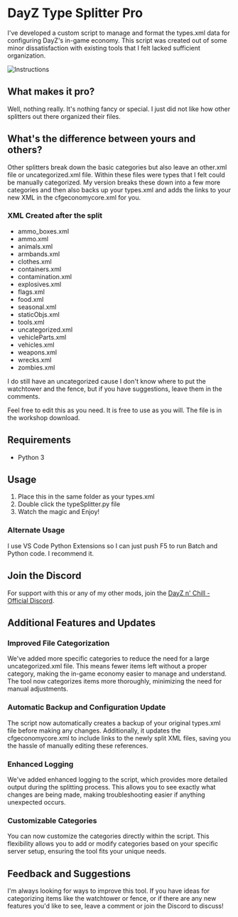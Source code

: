 # DayZ Type Splitter Pro

I've developed a custom script to manage and format the types.xml data for configuring DayZ's in-game economy. This script was created out of some minor dissatisfaction with existing tools that I felt lacked sufficient organization.

![Instructions](https://steamuserimages-a.akamaihd.net/ugc/2461857409008788486/50D33DD606005D7675F1073542EF998B056B0AA2/?imw=5000&imh=5000&ima=fit&impolicy=Letterbox&imcolor=%23000000&letterbox=false)

## What makes it pro?

Well, nothing really. It's nothing fancy or special. I just did not like how other splitters out there organized their files.

## What's the difference between yours and others?

Other splitters break down the basic categories but also leave an other.xml file or uncategorized.xml file. Within these files were types that I felt could be manually categorized. My version breaks these down into a few more categories and then also backs up your types.xml and adds the links to your new XML in the cfgeconomycore.xml for you.

### XML Created after the split

- ammo_boxes.xml
- ammo.xml
- animals.xml
- armbands.xml
- clothes.xml
- containers.xml
- contamination.xml
- explosives.xml
- flags.xml
- food.xml
- seasonal.xml
- staticObjs.xml
- tools.xml
- uncategorized.xml
- vehicleParts.xml
- vehicles.xml
- weapons.xml
- wrecks.xml
- zombies.xml

I do still have an uncategorized cause I don't know where to put the watchtower and the fence, but if you have suggestions, leave them in the comments.

Feel free to edit this as you need. It is free to use as you will. The file is in the workshop download.

## Requirements

- Python 3

## Usage

1. Place this in the same folder as your types.xml
2. Double click the typeSplitter.py file
3. Watch the magic and Enjoy!

### Alternate Usage

I use VS Code Python Extensions so I can just push F5 to run Batch and Python code. I recommend it.

## Join the Discord

For support with this or any of my other mods, join the [DayZ n' Chill - Official Discord](https://discord.gg).

## Additional Features and Updates

### Improved File Categorization

We've added more specific categories to reduce the need for a large uncategorized.xml file. This means fewer items left without a proper category, making the in-game economy easier to manage and understand. The tool now categorizes items more thoroughly, minimizing the need for manual adjustments.

### Automatic Backup and Configuration Update

The script now automatically creates a backup of your original types.xml file before making any changes. Additionally, it updates the cfgeconomycore.xml to include links to the newly split XML files, saving you the hassle of manually editing these references.

### Enhanced Logging

We've added enhanced logging to the script, which provides more detailed output during the splitting process. This allows you to see exactly what changes are being made, making troubleshooting easier if anything unexpected occurs.

### Customizable Categories

You can now customize the categories directly within the script. This flexibility allows you to add or modify categories based on your specific server setup, ensuring the tool fits your unique needs.

## Feedback and Suggestions

I'm always looking for ways to improve this tool. If you have ideas for categorizing items like the watchtower or fence, or if there are any new features you'd like to see, leave a comment or join the Discord to discuss!

